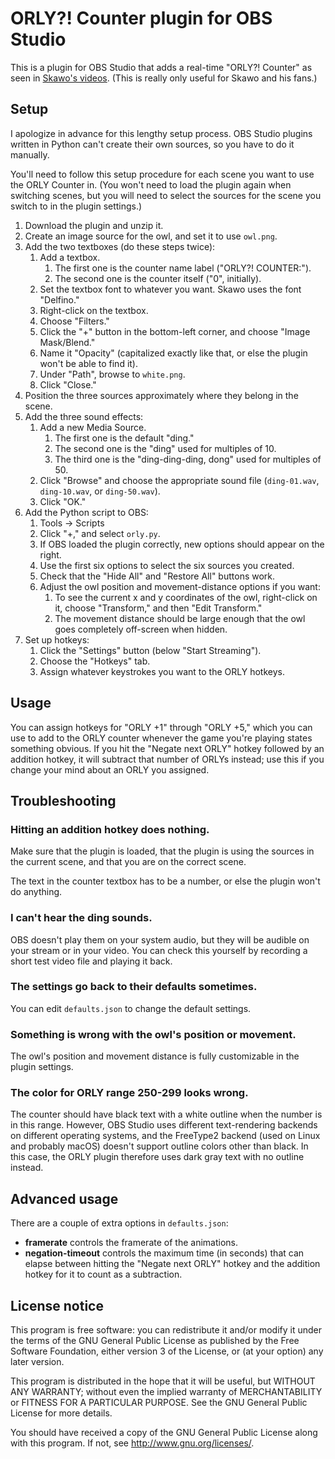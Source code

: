 # ORLY?! Counter plugin for OBS Studio

This is a plugin for OBS Studio that adds a real-time "ORLY?! Counter" as seen in [Skawo's videos](https://www.youtube.com/user/skawo90/videos). (This is really only useful for Skawo and his fans.)

## Setup

I apologize in advance for this lengthy setup process. OBS Studio plugins written in Python can't create their own sources, so you have to do it manually.

You'll need to follow this setup procedure for each scene you want to use the ORLY Counter in. (You won't need to load the plugin again when switching scenes, but you will need to select the sources for the scene you switch to in the plugin settings.)

1. Download the plugin and unzip it.
2. Create an image source for the owl, and set it to use `owl.png`.
3. Add the two textboxes (do these steps twice):
    1. Add a textbox.
        1. The first one is the counter name label ("ORLY?! COUNTER:").
        2. The second one is the counter itself ("0", initially).
    2. Set the textbox font to whatever you want. Skawo uses the font "Delfino."
    3. Right-click on the textbox.
    4. Choose "Filters."
    5. Click the "+" button in the bottom-left corner, and choose "Image Mask/Blend."
    6. Name it "Opacity" (capitalized exactly like that, or else the plugin won't be able to find it).
    7. Under "Path", browse to `white.png`.
    8. Click "Close."
4. Position the three sources approximately where they belong in the scene.
5. Add the three sound effects:
    1. Add a new Media Source.
        1. The first one is the default "ding."
        2. The second one is the "ding" used for multiples of 10.
        3. The third one is the "ding-ding-ding, dong" used for multiples of 50.
    2. Click "Browse" and choose the appropriate sound file (`ding-01.wav`, `ding-10.wav`, or `ding-50.wav`).
    3. Click "OK."
6. Add the Python script to OBS:
    1. Tools → Scripts
    2. Click "+," and select `orly.py`.
    3. If OBS loaded the plugin correctly, new options should appear on the right.
    4. Use the first six options to select the six sources you created.
    5. Check that the "Hide All" and "Restore All" buttons work.
    6. Adjust the owl position and movement-distance options if you want:
        1. To see the current x and y coordinates of the owl, right-click on it, choose "Transform," and then "Edit Transform."
        2. The movement distance should be large enough that the owl goes completely off-screen when hidden.
7. Set up hotkeys:
    1. Click the "Settings" button (below "Start Streaming").
    2. Choose the "Hotkeys" tab.
    3. Assign whatever keystrokes you want to the ORLY hotkeys.

## Usage

You can assign hotkeys for "ORLY +1" through "ORLY +5," which you can use to add to the ORLY counter whenever the game you're playing states something obvious. If you hit the "Negate next ORLY" hotkey followed by an addition hotkey, it will subtract that number of ORLYs instead; use this if you change your mind about an ORLY you assigned.

## Troubleshooting

### Hitting an addition hotkey does nothing.

Make sure that the plugin is loaded, that the plugin is using the sources in the current scene, and that you are on the correct scene.

The text in the counter textbox has to be a number, or else the plugin won't do anything.

### I can't hear the ding sounds.

OBS doesn't play them on your system audio, but they will be audible on your stream or in your video. You can check this yourself by recording a short test video file and playing it back.

### The settings go back to their defaults sometimes.

You can edit `defaults.json` to change the default settings.

### Something is wrong with the owl's position or movement.

The owl's position and movement distance is fully customizable in the plugin settings.

### The color for ORLY range 250-299 looks wrong.

The counter should have black text with a white outline when the number is in this range. However, OBS Studio uses different text-rendering backends on different operating systems, and the FreeType2 backend (used on Linux and probably macOS) doesn't support outline colors other than black. In this case, the ORLY plugin therefore uses dark gray text with no outline instead.

## Advanced usage

There are a couple of extra options in `defaults.json`:
- **framerate** controls the framerate of the animations.
- **negation-timeout** controls the maximum time (in seconds) that can elapse between hitting the "Negate next ORLY" hotkey and the addition hotkey for it to count as a subtraction.

## License notice

This program is free software: you can redistribute it and/or modify it under the terms of the GNU General Public License as published by the Free Software Foundation, either version 3 of the License, or (at your option) any later version.

This program is distributed in the hope that it will be useful, but WITHOUT ANY WARRANTY; without even the implied warranty of MERCHANTABILITY or FITNESS FOR A PARTICULAR PURPOSE. See the GNU General Public License for more details.

You should have received a copy of the GNU General Public License along with this program. If not, see <http://www.gnu.org/licenses/>.
